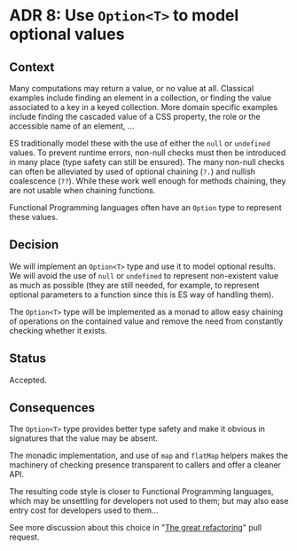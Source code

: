 # ADR 8: Use `Option<T>` to model optional values

## Context

Many computations may return a value, or no value at all. Classical examples include finding an element in a collection, or finding the value associated to a key in a keyed collection. More domain specific examples include finding the cascaded value of a CSS property, the role or the accessible name of an element, …

ES traditionally model these with the use of either the `null` or `undefined` values. To prevent runtime errors, non-null checks must then be introduced in many place (type safety can still be ensured). The many non-null checks can often be alleviated by used of optional chaining (`?.`) and nullish coalescence (`??`). While these work well enough for methods chaining, they are not usable when chaining functions.

Functional Programming languages often have an `Option` type to represent these values.

## Decision

We will implement an `Option<T>` type and use it to model optional results. We will avoid the use of `null` or `undefined` to represent non-existent value as much as possible (they are still needed, for example, to represent optional parameters to a function since this is ES way of handling them). 

The `Option<T>` type will be implemented as a monad to allow easy chaining of operations on the contained value and remove the need from constantly checking whether it exists.

## Status

Accepted.

## Consequences

The `Option<T>` type provides better type safety and make it obvious in signatures that the value may be absent. 

The monadic implementation, and use of `map` and `flatMap` helpers makes the machinery of checking presence transparent to callers and offer a cleaner API.

The resulting code style is closer to Functional Programming languages, which may be unsettling for developers not used to them; but may also ease entry cost for developers used to them…

See more discussion about this choice in "[The great refactoring](https://github.com/Siteimprove/alfa/pull/165)" pull request.
